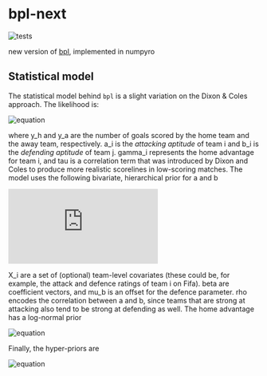 # bpl-next
![tests](https://github.com/anguswilliams91/bpl-next/actions/workflows/tests.yml/badge.svg)

new version of [bpl](https://github.com/anguswilliams91/bpl/tree/master), implemented in numpyro

## Statistical model

The statistical model behind `bpl` is a slight variation on the Dixon & Coles approach.
The likelihood is:

![equation](https://latex.codecogs.com/gif.latex?p(y_h%2C%20y_a)%20%3D%20\tau(y_h%2C%20y_a)\times%20\mathrm{Poisson}(y_h%20\%2C%20|%20\%2C%20a_h%20b_a%20\gamma_h)%20\times%20\mathrm{Poisson}(y_a%20\%2C%20|%20\%2C%20a_a%20b_h))

where y_h and y_a are the number of goals scored by the home team and the away team, respectively.
a_i is the *attacking aptitude* of team i and b_i is the *defending aptitude* of team j.
gamma_i represents the home advantage for team i, and tau is a correlation term that was introduced by Dixon and Coles to produce more realistic scorelines in low-scoring matches.
The model uses the following bivariate, hierarchical prior for a and b

![equation](https://latex.codecogs.com/gif.latex?%5Cbegin%7Bbmatrix%7D%20%5Clog%20a_i%20%5C%5C%20%5Clog%20b_i%20%5Cend%7Bbmatrix%7D%20%5C%2C%20%5Cbig%20%7C%20%5C%2C%20X_i%5Csim%20%5Cmathcal%7BN%7D%20%5Cleft%28%20%5Cbegin%7Bbmatrix%7D%20X_i%20.%20%5Cbeta_a%20%5C%5C%20%5Cmu_b%20&plus;%20X_i%20.%20%5Cbeta_b%20%5Cend%7Bbmatrix%7D%2C%5Cquad%20%5Cbegin%7Bbmatrix%7D%20%5Csigma_a%5E2%2C%20%5Cquad%20%5Crho%20%5Csigma_a%20%5Csigma_b%20%5C%5C%20%5Crho%20%5Csigma_a%20%5Csigma_b%2C%20%5Cquad%20%5Csigma_b%5E2%20%5Cend%7Bbmatrix%7D%20%5Cright%29.)

X_i are a set of (optional) team-level covariates (these could be, for example, the attack and defence ratings of team i on Fifa).
beta are coefficient vectors, and mu_b is an offset for the defence parameter.
rho encodes the correlation between a and b, since teams that are strong at attacking also tend to be strong at defending as well.
The home advantage has a log-normal prior

![equation](https://latex.codecogs.com/gif.latex?\gamma_i%20\sim%20\mathrm{LogNormal}(\mu_\gamma%2C%20\sigma_\gamma)%2C)


Finally, the hyper-priors are

![equation](https://latex.codecogs.com/gif.latex?\begin{align}%20\mu_b%2C%20\beta_a%2C%20\beta_b%2C\mu_\gamma%20%26\sim%20\mathcal{N}(0%2C%201)%2C%20\nonumber%20\\%20\sigma_a%2C%20\sigma_b%20%2C%20\sigma_\gamma%20%26\sim%20\mathcal{N}^&plus;(0%2C%201)%2C%20\nonumber%20\\%20u%20%3D%20(\rho%20&plus;%201)%20/%202%20%26\sim%20\mathrm{Beta}(2%2C%204).%20\nonumber%20\end{align})
